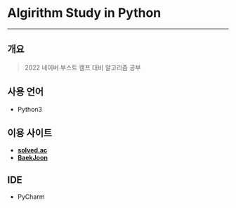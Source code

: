 # Algirithm Study in Python
<hr/>

## 개요
> 2022 네이버 부스트 캠프 대비 알고리즘 공부


## 사용 언어
* Python3

## 이용 사이트
* **[solved.ac](https://solved.ac/)**
* **[BaekJoon](https://www.acmicpc.net/)**

## IDE
* PyCharm
